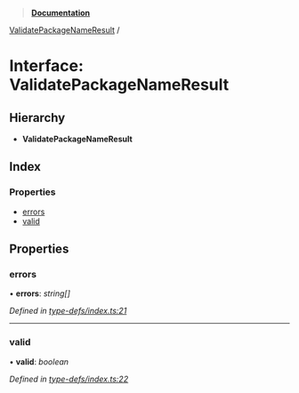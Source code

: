 > **[Documentation](../README.md)**

[ValidatePackageNameResult](validatepackagenameresult.md) /

# Interface: ValidatePackageNameResult

## Hierarchy

* **ValidatePackageNameResult**

## Index

### Properties

* [errors](validatepackagenameresult.md#errors)
* [valid](validatepackagenameresult.md#valid)

## Properties

###  errors

• **errors**: *string[]*

*Defined in [type-defs/index.ts:21](https://github.com/dylanaubrey/repodog/blob/18e6fe3/packages/helpers/src/type-defs/index.ts#L21)*

___

###  valid

• **valid**: *boolean*

*Defined in [type-defs/index.ts:22](https://github.com/dylanaubrey/repodog/blob/18e6fe3/packages/helpers/src/type-defs/index.ts#L22)*